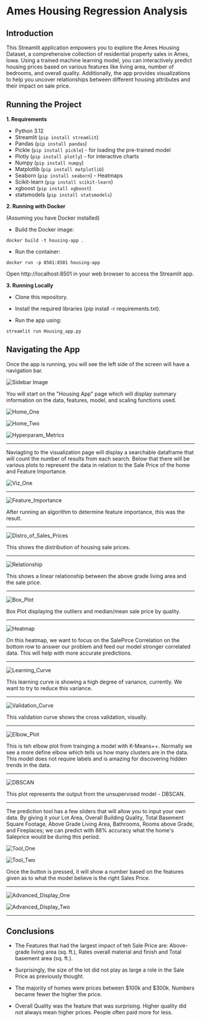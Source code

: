 # Ames Housing Regression Analysis

## **Introduction**

This Streamlit application empowers you to explore the Ames Housing Dataset, a comprehensive collection of residential property sales in Ames, Iowa. Using a trained machine learning model, you can interactively predict housing prices based on various features like living area, number of bedrooms, and overall quality. Additionally, the app provides visualizations to help you uncover relationships between different housing attributes and their impact on sale price.

## Running the Project

**1. Requirements**

* Python 3.12
* Streamlit (`pip install streamlit`)
* Pandas (`pip install pandas`)
* Pickle (`pip install pickle`) - for loading the pre-trained model
* Plotly (`pip install plotly`) - for interactive charts
* Numpy (`pip install numpy`)
* Matplotlib (`pip install matplotlib`)
* Seaborn (`pip install seaborn`) - Heatmaps
* Scikit-learn (`pip install scikit-learn`)
* xgboost (`pip install xgboost`)
* statsmodels  (`pip install statsmodels`)

**2. Running with Docker**

(Assuming you have Docker installed)

* Build the Docker image:

```docker build -t housing-app .```

* Run the container:

```docker run -p 8501:8501 housing-app```

Open http://localhost:8501 in your web browser to access the Streamlit app.

**3. Running Locally**

* Clone this repository.

* Install the required libraries (pip install -r requirements.txt).

* Run the app using:

```streamlit run Housing_app.py```

## Navigating the App

Once the app is running, you will see the left side of the screen will have a navigation bar.

![Sidebar Image](Pictures/SideBar.png)

You will start on the "Housing App" page which will display summary information on the data, features, model, and scaling functions used. 

![Home_One](Pictures/Home_1.png)

![Home_Two](Pictures/Home2.png)

![Hyperparam_Metrics](Pictures/Hyperparam_Metrics.png)

---

Naviagting to the visualization page will display a searchable dataframe that will count the number of results from each search. Below that there will be various plots to represent the data in relation to the Sale Price of the home and Feature Importance. 

![Viz_One](Pictures/Vis_1.png)

---

![Feature_Importance](Pictures/Feature_Importance.png)

After running an algorithm to determine feature importance, this was the result.

---

![Distro_of_Sales_Prices](Pictures/Distro_of_Sales_Prices.png)

This shows the distribution of housing sale prices. 

---

![Relationship](Pictures/relation_abvgrdliv_to_saleprice.png)

This shows a linear relationship between the above grade living area and the sale price. 

---

![Box_Plot](Pictures/SalePrice_BoxPlot.png)

Box Plot displaying the outliers and median/mean sale price by quality.

---

![Heatmap](Pictures/Heatmap.png)

On this heatmap, we want to focus on the SalePirce Correlation on the bottom row to answer our problem and feed our model stronger correlated data. This will help with more accurate predictions. 

---

![Learning_Curve](Pictures/Learning_Curve.png)

This learning curve is showing a high degree of variance, currently. We want to try to reduce this variance. 

---

![Validation_Curve](Pictures/Validation_Curve.png)

This validation curve shows the cross validation, visually. 

---

![Elbow_Plot](Pictures/Elbow_Plot.png)

This is teh elbow plot from trainging a model with K-Means++. Normally we see a more define elbow which tells us how many clusters are in the data. This model does not require labels and is amazing for discovering hidden trends in the data. 

---

![DBSCAN](Pictures/DBSCAN.png)

This plot represents the output from the unsupervised model - DBSCAN. 

---

The prediction tool has a few sliders that will allow you to input your own data. By giving it your Lot Area, Overall Building Quality, Total Basement Square Footage, Above Grade Living Area, Bathrooms, Rooms above Grade, and Fireplaces; we can predict with 88% accuracy what the home's Saleprice would be during this period. 

![Tool_One](Pictures/Tool_1.png)

![Tool_Two](Pictures/Tool_Success.png)

Once the button is pressed, it will show a number based on the features given as to what the model believe is the right Sales Price. 

---

![Advanced_Display_One](Pictures/ADp1.png)

![Advanced_Display_Two](Pictures/ADp2.png)

---

## Conclusions

* The Features that had the largest impact of teh Sale Price are: Above-grade living area (sq. ft.), Rates overall material and finish and Total basement area (sq. ft.).

* Surprisingly, the size of the lot did not play as large a role in the Sale Price as previously thought.

* The majority of homes were prices between $100k and $300k. Numbers became fewer the higher the price. 

* Overall Quality was the feature that was surprising. Higher quality did not always mean higher prices. People often paid more for less. 
